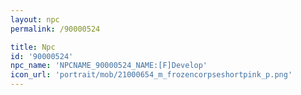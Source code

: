 ```yaml
---
layout: npc
permalink: /90000524

title: Npc
id: '90000524'
npc_name: 'NPCNAME_90000524_NAME:[F]Develop'
icon_url: 'portrait/mob/21000654_m_frozencorpseshortpink_p.png'
---
```

